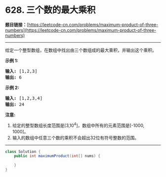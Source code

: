 # 628. 三个数的最大乘积

**题目链接：**[https://leetcode-cn.com/problems/maximum-product-of-three-numbers](https://leetcode-cn.com/problems/maximum-product-of-three-numbers)

---

<div class="content__1Y2H">
 <div class="notranslate">
  <p>给定一个整型数组，在数组中找出由三个数组成的最大乘积，并输出这个乘积。</p> 
  <p><strong>示例 1:</strong></p> 
  <pre class="language-text"><strong>输入:</strong> [1,2,3]
<strong>输出:</strong> 6
</pre> 
  <p><strong>示例 2:</strong></p> 
  <pre class="language-text"><strong>输入:</strong> [1,2,3,4]
<strong>输出:</strong> 24
</pre> 
  <p><strong>注意:</strong></p> 
  <ol> 
   <li>给定的整型数组长度范围是[3,10<sup>4</sup>]，数组中所有的元素范围是[-1000, 1000]。</li> 
   <li>输入的数组中任意三个数的乘积不会超出32位有符号整数的范围。</li> 
  </ol> 
 </div>
</div>

---

```java
class Solution {
    public int maximumProduct(int[] nums) {
        
    }
}
```